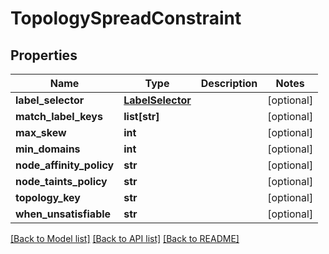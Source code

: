 # TopologySpreadConstraint

## Properties
Name | Type | Description | Notes
------------ | ------------- | ------------- | -------------
**label_selector** | [**LabelSelector**](LabelSelector.md) |  | [optional] 
**match_label_keys** | **list[str]** |  | [optional] 
**max_skew** | **int** |  | [optional] 
**min_domains** | **int** |  | [optional] 
**node_affinity_policy** | **str** |  | [optional] 
**node_taints_policy** | **str** |  | [optional] 
**topology_key** | **str** |  | [optional] 
**when_unsatisfiable** | **str** |  | [optional] 

[[Back to Model list]](../README.md#documentation-for-models) [[Back to API list]](../README.md#documentation-for-api-endpoints) [[Back to README]](../README.md)


